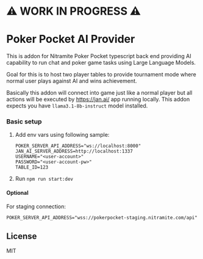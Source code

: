 # ⚠️ WORK  IN PROGRESS ⚠️

# Poker Pocket AI Provider

This is addon for Nitramite Poker Pocket typescript back end providing AI capability to run chat and poker game
tasks using Large Language Models.

Goal for this is to host two player tables to provide tournament mode where normal user plays against AI and wins
achievement.

Basically this addon will connect into game just like a normal player but all actions will be executed
by https://jan.ai/ app
running locally. This addon expects you have `llama3.1-8b-instruct` model installed.

### Basic setup

1. Add env vars using following sample:
   ```
   POKER_SERVER_API_ADDRESS="ws://localhost:8000"
   JAN_AI_SERVER_ADDRESS=http://localhost:1337
   USERNAME="<user-account>"
   PASSWORD="<user-account-pw>"
   TABLE_ID=123
   ```
2. Run `npm run start:dev`

#### Optional

For staging connection:

```
POKER_SERVER_API_ADDRESS="wss://pokerpocket-staging.nitramite.com/api"
```

## License

MIT
